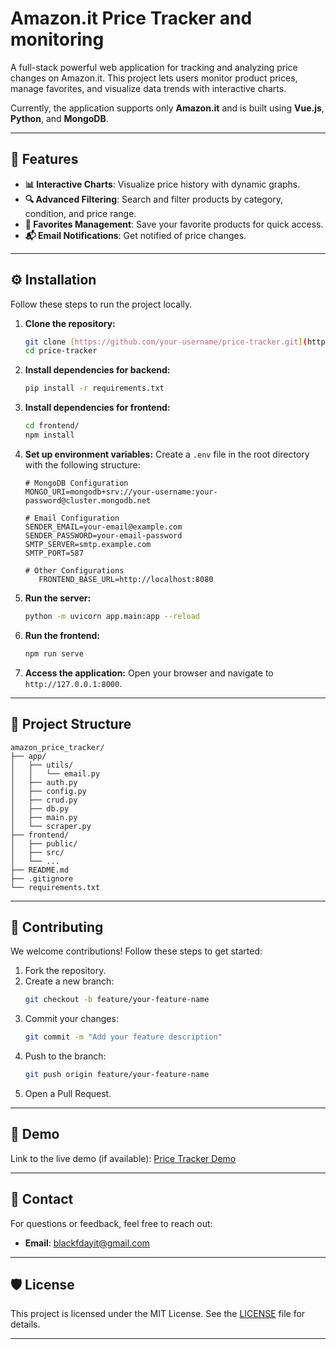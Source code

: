 
# **Amazon.it Price Tracker and monitoring**

A full-stack powerful web application for tracking and analyzing price changes on Amazon.it. This project lets users monitor product prices, manage favorites, and visualize data trends with interactive charts.

Currently, the application supports only **Amazon.it** and is built using **Vue.js**, **Python**, and **MongoDB**.



---

## 🚀 **Features**
- **📊 Interactive Charts**: Visualize price history with dynamic graphs.
- **🔍 Advanced Filtering**: Search and filter products by category, condition, and price range.
- **🌟 Favorites Management**: Save your favorite products for quick access.
- **📬 Email Notifications**: Get notified of price changes.

---

## ⚙️ **Installation**
Follow these steps to run the project locally.

1. **Clone the repository:**
   ```bash
   git clone [https://github.com/your-username/price-tracker.git](https://github.com/Lowell130/amazon_price_tracker.git)
   cd price-tracker
   ```

2. **Install dependencies for backend:**
   ```bash
   pip install -r requirements.txt
   ```

3. **Install dependencies for frontend:**
   ```bash
   cd frontend/
   npm install
   ```

4. **Set up environment variables:**
   Create a `.env` file in the root directory with the following structure:
   ```env
   # MongoDB Configuration
   MONGO_URI=mongodb+srv://your-username:your-password@cluster.mongodb.net

   # Email Configuration
   SENDER_EMAIL=your-email@example.com
   SENDER_PASSWORD=your-email-password
   SMTP_SERVER=smtp.example.com
   SMTP_PORT=587

   # Other Configurations
      FRONTEND_BASE_URL=http://localhost:8080
   ```

5. **Run the server:**
   ```bash
   python -m uvicorn app.main:app --reload
   ```
6. **Run the frontend:**
   ```bash
   npm run serve
   ```

7. **Access the application:**
   Open your browser and navigate to `http://127.0.0.1:8000`.

---

## 📂 **Project Structure**
```
amazon_price_tracker/
├── app/                  
│   ├── utils/           
│   │   └── email.py    
│   ├── auth.py          
│   ├── config.py        
│   ├── crud.py          
│   ├── db.py            
│   ├── main.py          
│   └── scraper.py       
├── frontend/            
│   ├── public/         
│   ├── src/            
│   └── ...             
├── README.md            
├── .gitignore           
└── requirements.txt     
```

---

## 🤝 **Contributing**
We welcome contributions! Follow these steps to get started:

1. Fork the repository.
2. Create a new branch:
   ```bash
   git checkout -b feature/your-feature-name
   ```
3. Commit your changes:
   ```bash
   git commit -m "Add your feature description"
   ```
4. Push to the branch:
   ```bash
   git push origin feature/your-feature-name
   ```
5. Open a Pull Request.

---

## 🌟 **Demo**
Link to the live demo (if available): [Price Tracker Demo](https://amazon-price-tracker-delta.vercel.app/)

---

## 📧 **Contact**
For questions or feedback, feel free to reach out:
- **Email**: blackfdayit@gmail.com


---

## 🛡️ **License**
This project is licensed under the MIT License. See the [LICENSE](LICENSE) file for details.

---
